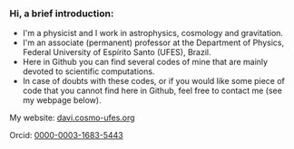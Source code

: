 ### Hi, a brief introduction:

* ​I'm a physicist and I work in astrophysics, cosmology and gravitation.
* I'm an associate (permanent) professor at the Department of Physics, Federal University of Espírito Santo (UFES), Brazil.
* Here in Github you can find several codes of mine that are mainly devoted to scientific computations.
* In case of doubts with these codes, or if you would like some piece of code that you cannot find here in Github, feel free to contact me (see my webpage below).

My website: [davi.cosmo-ufes.org](https://www.davi.cosmo-ufes.org)

Orcid: [0000-0003-1683-5443](https://orcid.org/0000-0003-1683-5443)
